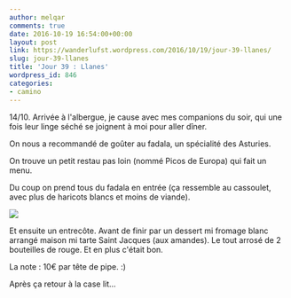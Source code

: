 ```yaml
---
author: melqar
comments: true
date: 2016-10-19 16:54:00+00:00
layout: post
link: https://wanderlufst.wordpress.com/2016/10/19/jour-39-llanes/
slug: jour-39-llanes
title: 'Jour 39 : Llanes'
wordpress_id: 846
categories:
- camino
---
```


14/10. Arrivée à l'albergue, je cause avec mes companions du soir, qui une fois leur linge séché se joignent à moi pour aller dîner.

On nous a recommandé de goûter au fadala, un spécialité des Asturies.

On trouve un petit restau pas loin (nommé Picos de Europa) qui fait un menu. 

Du coup on prend tous du fadala en entrée (ça ressemble au cassoulet, avec plus de haricots blancs et moins de viande).

[![](http://wanderlufst.files.wordpress.com/2016/10/wp-image-981733587jpg.jpg)](http://wanderlufst.files.wordpress.com/2016/10/wp-image-981733587jpg.jpg)

Et ensuite un entrecôte. Avant de finir par un dessert mi fromage blanc arrangé maison mi tarte Saint Jacques (aux amandes). Le tout arrosé de 2 bouteilles de rouge. Et en plus c'était bon.

La note : 10€ par tête de pipe. :)

Après ça retour à la case lit...
